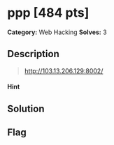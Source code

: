 # ppp [484 pts]

**Category:** Web Hacking
**Solves:** 3

## Description
>http://103.13.206.129:8002/

#### Hint 

## Solution

## Flag

